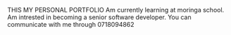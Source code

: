 THIS MY PERSONAL PORTFOLIO
Am currently learning at moringa school.
Am intrested in becoming a senior software developer.
You can communicate with me through 0718094862
